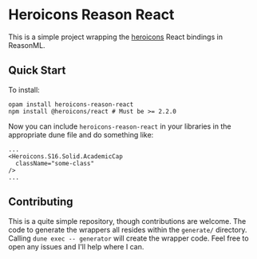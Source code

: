 
# Heroicons Reason React

This is a simple project wrapping the [heroicons](https://heroicons.com) React bindings in ReasonML. 

## Quick Start

To install:
```shell
opam install heroicons-reason-react
npm install @heroicons/react # Must be >= 2.2.0
```
Now you can include `heroicons-reason-react` in your libraries in the appropriate dune file and do something like: 
```reason
...
<Heroicons.S16.Solid.AcademicCap
  className="some-class"
/>
...
```

## Contributing

This is a quite simple repository, though contributions are welcome. The code to generate the wrappers all resides within the `generate/` directory. Calling `dune exec -- generator` will create the wrapper code. Feel free to open any issues and I'll help where I can. 
